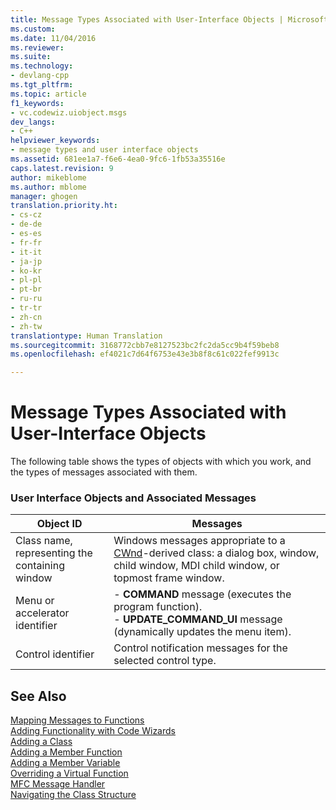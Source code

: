 ```yaml
---
title: Message Types Associated with User-Interface Objects | Microsoft Docs
ms.custom: 
ms.date: 11/04/2016
ms.reviewer: 
ms.suite: 
ms.technology:
- devlang-cpp
ms.tgt_pltfrm: 
ms.topic: article
f1_keywords:
- vc.codewiz.uiobject.msgs
dev_langs:
- C++
helpviewer_keywords:
- message types and user interface objects
ms.assetid: 681ee1a7-f6e6-4ea0-9fc6-1fb53a35516e
caps.latest.revision: 9
author: mikeblome
ms.author: mblome
manager: ghogen
translation.priority.ht:
- cs-cz
- de-de
- es-es
- fr-fr
- it-it
- ja-jp
- ko-kr
- pl-pl
- pt-br
- ru-ru
- tr-tr
- zh-cn
- zh-tw
translationtype: Human Translation
ms.sourcegitcommit: 3168772cbb7e8127523bc2fc2da5cc9b4f59beb8
ms.openlocfilehash: ef4021c7d64f6753e43e3b8f8c61c022fef9913c

---
```

# Message Types Associated with User-Interface Objects
The following table shows the types of objects with which you work, and the types of messages associated with them.  
  
### User Interface Objects and Associated Messages  
  
|Object ID|Messages|  
|---------------|--------------|  
|Class name, representing the containing window|Windows messages appropriate to a [CWnd](../../mfc/reference/cwnd-class.md)-derived class: a dialog box, window, child window, MDI child window, or topmost frame window.|  
|Menu or accelerator identifier|-   **COMMAND** message (executes the program function).<br />-   **UPDATE_COMMAND_UI** message (dynamically updates the menu item).|  
|Control identifier|Control notification messages for the selected control type.|  
  
## See Also  
 [Mapping Messages to Functions](../../mfc/reference/mapping-messages-to-functions.md)   
 [Adding Functionality with Code Wizards](../../ide/adding-functionality-with-code-wizards-cpp.md)   
 [Adding a Class](../../ide/adding-a-class-visual-cpp.md)   
 [Adding a Member Function](../../ide/adding-a-member-function-visual-cpp.md)   
 [Adding a Member Variable](../../ide/adding-a-member-variable-visual-cpp.md)   
 [Overriding a Virtual Function](../../ide/overriding-a-virtual-function-visual-cpp.md)   
 [MFC Message Handler](../../mfc/reference/adding-an-mfc-message-handler.md)   
 [Navigating the Class Structure](../../ide/navigating-the-class-structure-visual-cpp.md)



<!--HONumber=Jan17_HO2-->


